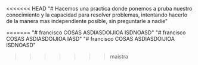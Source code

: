 <<<<<<< HEAD
"# Hacemos una practica donde ponemos a pruba nuestro conocimiento y la capacidad para resolver problemas, intentando hacerlo de la manera mas independiente posible, sin preguntarle a nadie" 
 
=======
"# francisco COSAS ASDIASDOIJIOA ISDNOASD" 
"# francisco COSAS ASDIASDOIJIOA IASD" 
"# francisco COSAS ASDIASDOIJIOA ISDNOASD" 
>>>>>>> maistra
